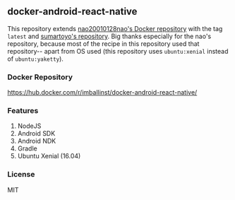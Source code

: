 ## docker-android-react-native
This repository extends [nao20010128nao's Docker repository](https://hub.docker.com/r/nao20010128nao/android-build/tags/) with the tag `latest` and [sumartoyo's repository](https://github.com/sumartoyo/docker-android-nodejs). Big thanks especially for the nao's repository, because most of the recipe in this repository used that repository-- apart from OS used (this repository uses `ubuntu:xenial` instead of `ubuntu:yaketty`).

### Docker Repository
https://hub.docker.com/r/imballinst/docker-android-react-native/

### Features
1. NodeJS
2. Android SDK
3. Android NDK
4. Gradle
5. Ubuntu Xenial (16.04)

### License
MIT